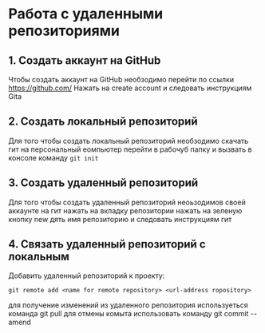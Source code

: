 #  Работа с удаленными репозиториями 
## 1. Создать аккаунт на GitHub

Чтобы создать аккаунт на GitHub  необзодимо перейти по ссылки https://github.com/
Нажать на create account  и следовать инструкциям  Gita
## 2. Создать локальный репозиторий
Для того чтобы создать локальный репозиторий необзодимо скачать гит на персональный еомпьютер 
перейти в рабочуб папку и вызвать в консоле команду 
`git init`
## 3. Создать удаленный репозиторий
Для того чтобы создать удаленный репозиторий неоьзодимов своей аккаунте на гит нажать на вкладку репозитории
нажать на зеленую кнопку new  дять имя репозиторию и следовать инструкциям гит
## 4. Связать удаленный репозиторий с локальным
   Добавить удаленный репозиторий к проекту:
   ```
   git remote add <name for remote repository> <url-address ropository>
   ```
для получение изменений из удаленного репозитория используеться команда git pull для отмены комыта использовать команду git commit --amend
